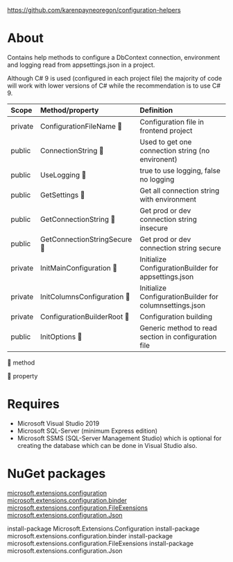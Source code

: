 ﻿https://github.com/karenpayneoregon/configuration-helpers


# About

Contains help methods to configure a DbContext connection, environment and logging read from appsettings.json in a project.

Although C# 9 is used (configured in each project file) the majority of code will work with lower versions of C# while the recommendation is to use C# 9.


|Scope|Method/property   |Definition   |
| :---         |  :---  | :--- |
|private|ConfigurationFileName :small_blue_diamond:   |Configuration file in frontend project   |
|public|ConnectionString :small_orange_diamond:   | Used to get one connection string (no environent)   |
|public|UseLogging :small_orange_diamond:   |true to use logging, false no logging   |
|public|GetSettings :small_orange_diamond:  |Get all connection string with environment   |
|public|GetConnectionString :small_orange_diamond:   |Get prod or dev connection string insecure   |
|public|GetConnectionStringSecure :small_orange_diamond:   |Get prod or dev connection string secure   |
|private|InitMainConfiguration :small_orange_diamond:  |Initialize ConfigurationBuilder for appsettings.json   |
|private|InitColumnsConfiguration :small_orange_diamond:  |Initialize ConfigurationBuilder for columnsettings.json   |
|private|ConfigurationBuilderRoot :small_orange_diamond:   |Configuration building   |
|public|InitOptions :small_orange_diamond:  |Generic method to read section in configuration file   |

:small_orange_diamond: method

:small_blue_diamond: property

# Requires
- Microsoft Visual Studio 2019
- Microsoft SQL-Server (minimum Express edition)
- Microsoft SSMS (SQL-Server Management Studio) which is optional for creating the database which can be done in Visual Studio also.

# NuGet packages 



[microsoft.extensions.configuration](https://www.nuget.org/packages/Microsoft.Extensions.Configuration/) <br/>
[microsoft.extensions.configuration.binder](https://www.nuget.org/packages/Microsoft.Extensions.Configuration.Binder/)<br/>
[microsoft.extensions.configuration.FileExensions](https://www.nuget.org/packages/Microsoft.Extensions.Configuration.FileExtensions/)<br/>
[microsoft.extensions.configuration.Json](https://www.nuget.org/packages/Microsoft.Extensions.Configuration.Json/)

install-package Microsoft.Extensions.Configuration
install-package microsoft.extensions.configuration.binder
install-package microsoft.extensions.configuration.FileExensions
install-package microsoft.extensions.configuration.Json